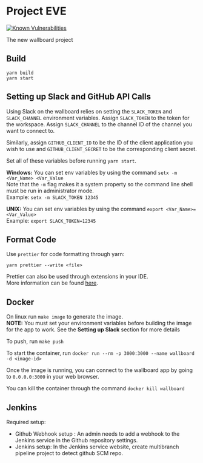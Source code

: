 # Project EVE
[![Known Vulnerabilities](https://snyk.io/test/github/connexta/eve/badge.svg?targetFile=package.json)](https://snyk.io/test/github/connexta/eve?targetFile=package.json)

The new wallboard project

## Build
```
yarn build
yarn start
```

## Setting up Slack and GitHub API Calls
Using Slack on the wallboard relies on setting the ```SLACK_TOKEN``` and ```SLACK_CHANNEL```
environment variables. Assign ```SLACK_TOKEN``` to the token for the workspace. Assign ```SLACK_CHANNEL```
to the channel ID of the channel you want to connect to.

Similarly, assign ```GITHUB_CLIENT_ID``` to be the ID of the client application you wish to use and
```GITHUB_CLIENT_SECRET``` to be the corresponding client secret.
  
Set all of these variables before running ```yarn start```.
  
**Windows:** You can set env variables by using the command ```setx -m <Var_Name> <Var_Value```  
Note that the ```-m``` flag makes it a system property so the command line shell must be run in 
administrator mode.  
Example: ```setx -m SLACK_TOKEN 12345```
  
**UNIX:** You can set env variables by using the command ```export <Var_Name>=<Var_Value>```  
Example: ```export SLACK_TOKEN=12345```

## Format Code
Use `prettier` for code formatting through yarn:  
```
yarn prettier --write <file>
```  
  
Prettier can also be used through extensions in your IDE.   
More information can be found [here](https://prettier.io/).  
  
## Docker
On linux run ```make image``` to generate the image.  
**NOTE:** You must set your environment variables before building the image for the app to work. 
See the **Setting up Slack** section for more details  
  
To push, run ```make push```
  
To start the container, run ```docker run --rm -p 3000:3000 --name wallboard -d <image-id>```  
  
Once the image is running, you can connect to the wallboard app by going to ```0.0.0.0:3000``` in your web browser.
  
You can kill the container through the command ```docker kill wallboard```  

## Jenkins

Required setup:

- Github Webhook setup : An admin needs to add a webhook to the Jenkins service in the Github repository settings.
- Jenkins setup: In the Jenkins service website, create multibranch pipeline project to detect github SCM repo.
